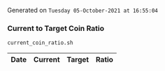 Generated on `Tuesday 05-October-2021 at 16:55:04`

### Current to Target Coin Ratio
`current_coin_ratio.sh`

Date|Current|Target|Ratio
---|---|---|---

